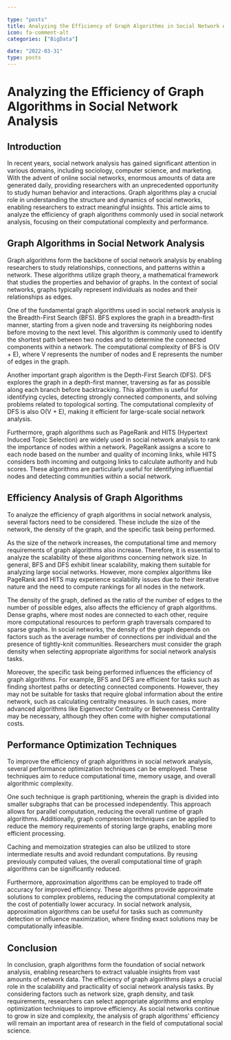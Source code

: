 ```yaml
---

type: "posts"
title: Analyzing the Efficiency of Graph Algorithms in Social Network Analysis
icon: fa-comment-alt
categories: ["BigData"]

date: "2022-03-31"
type: posts
---
```





# Analyzing the Efficiency of Graph Algorithms in Social Network Analysis

## Introduction
In recent years, social network analysis has gained significant attention in various domains, including sociology, computer science, and marketing. With the advent of online social networks, enormous amounts of data are generated daily, providing researchers with an unprecedented opportunity to study human behavior and interactions. Graph algorithms play a crucial role in understanding the structure and dynamics of social networks, enabling researchers to extract meaningful insights. This article aims to analyze the efficiency of graph algorithms commonly used in social network analysis, focusing on their computational complexity and performance.

## Graph Algorithms in Social Network Analysis
Graph algorithms form the backbone of social network analysis by enabling researchers to study relationships, connections, and patterns within a network. These algorithms utilize graph theory, a mathematical framework that studies the properties and behavior of graphs. In the context of social networks, graphs typically represent individuals as nodes and their relationships as edges.

One of the fundamental graph algorithms used in social network analysis is the Breadth-First Search (BFS). BFS explores the graph in a breadth-first manner, starting from a given node and traversing its neighboring nodes before moving to the next level. This algorithm is commonly used to identify the shortest path between two nodes and to determine the connected components within a network. The computational complexity of BFS is O(V + E), where V represents the number of nodes and E represents the number of edges in the graph.

Another important graph algorithm is the Depth-First Search (DFS). DFS explores the graph in a depth-first manner, traversing as far as possible along each branch before backtracking. This algorithm is useful for identifying cycles, detecting strongly connected components, and solving problems related to topological sorting. The computational complexity of DFS is also O(V + E), making it efficient for large-scale social network analysis.

Furthermore, graph algorithms such as PageRank and HITS (Hypertext Induced Topic Selection) are widely used in social network analysis to rank the importance of nodes within a network. PageRank assigns a score to each node based on the number and quality of incoming links, while HITS considers both incoming and outgoing links to calculate authority and hub scores. These algorithms are particularly useful for identifying influential nodes and detecting communities within a social network.

## Efficiency Analysis of Graph Algorithms
To analyze the efficiency of graph algorithms in social network analysis, several factors need to be considered. These include the size of the network, the density of the graph, and the specific task being performed.

As the size of the network increases, the computational time and memory requirements of graph algorithms also increase. Therefore, it is essential to analyze the scalability of these algorithms concerning network size. In general, BFS and DFS exhibit linear scalability, making them suitable for analyzing large social networks. However, more complex algorithms like PageRank and HITS may experience scalability issues due to their iterative nature and the need to compute rankings for all nodes in the network.

The density of the graph, defined as the ratio of the number of edges to the number of possible edges, also affects the efficiency of graph algorithms. Dense graphs, where most nodes are connected to each other, require more computational resources to perform graph traversals compared to sparse graphs. In social networks, the density of the graph depends on factors such as the average number of connections per individual and the presence of tightly-knit communities. Researchers must consider the graph density when selecting appropriate algorithms for social network analysis tasks.

Moreover, the specific task being performed influences the efficiency of graph algorithms. For example, BFS and DFS are efficient for tasks such as finding shortest paths or detecting connected components. However, they may not be suitable for tasks that require global information about the entire network, such as calculating centrality measures. In such cases, more advanced algorithms like Eigenvector Centrality or Betweenness Centrality may be necessary, although they often come with higher computational costs.

## Performance Optimization Techniques
To improve the efficiency of graph algorithms in social network analysis, several performance optimization techniques can be employed. These techniques aim to reduce computational time, memory usage, and overall algorithmic complexity.

One such technique is graph partitioning, wherein the graph is divided into smaller subgraphs that can be processed independently. This approach allows for parallel computation, reducing the overall runtime of graph algorithms. Additionally, graph compression techniques can be applied to reduce the memory requirements of storing large graphs, enabling more efficient processing.

Caching and memoization strategies can also be utilized to store intermediate results and avoid redundant computations. By reusing previously computed values, the overall computational time of graph algorithms can be significantly reduced.

Furthermore, approximation algorithms can be employed to trade off accuracy for improved efficiency. These algorithms provide approximate solutions to complex problems, reducing the computational complexity at the cost of potentially lower accuracy. In social network analysis, approximation algorithms can be useful for tasks such as community detection or influence maximization, where finding exact solutions may be computationally infeasible.

## Conclusion
In conclusion, graph algorithms form the foundation of social network analysis, enabling researchers to extract valuable insights from vast amounts of network data. The efficiency of graph algorithms plays a crucial role in the scalability and practicality of social network analysis tasks. By considering factors such as network size, graph density, and task requirements, researchers can select appropriate algorithms and employ optimization techniques to improve efficiency. As social networks continue to grow in size and complexity, the analysis of graph algorithms' efficiency will remain an important area of research in the field of computational social science.